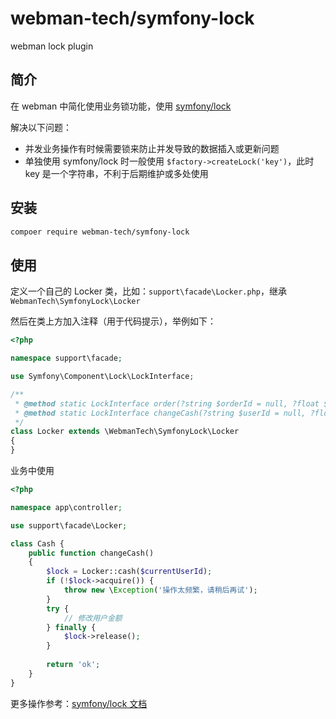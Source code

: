# webman-tech/symfony-lock

webman lock plugin

## 简介

在 webman 中简化使用业务锁功能，使用 [symfony/lock](https://github.com/symfony/lock)

解决以下问题：

- 并发业务操作有时候需要锁来防止并发导致的数据插入或更新问题
- 单独使用 symfony/lock 时一般使用 `$factory->createLock('key')`，此时 key 是一个字符串，不利于后期维护或多处使用

##  安装

```bash
compoer require webman-tech/symfony-lock
```

## 使用

定义一个自己的 Locker 类，比如：`support\facade\Locker.php`，继承 `WebmanTech\SymfonyLock\Locker`

然后在类上方加入注释（用于代码提示），举例如下：

```php
<?php

namespace support\facade;

use Symfony\Component\Lock\LockInterface;

/**
 * @method static LockInterface order(?string $orderId = null, ?float $ttl = null, ?bool $autoRelease = null, ?string $prefix = null)
 * @method static LockInterface changeCash(?string $userId = null, ?float $ttl = null, ?bool $autoRelease = null, ?string $prefix = null)
 */
class Locker extends \WebmanTech\SymfonyLock\Locker
{
}
```

业务中使用

```php
<?php

namespace app\controller;

use support\facade\Locker;

class Cash {
    public function changeCash()
    {
        $lock = Locker::cash($currentUserId);
        if (!$lock->acquire()) {
            throw new \Exception('操作太频繁，请稍后再试');
        }
        try {
            // 修改用户金额
        } finally {
            $lock->release();
        }
        
        return 'ok';
    }
}
```

更多操作参考：[symfony/lock 文档](https://symfony.com/doc/current/components/lock.html)
